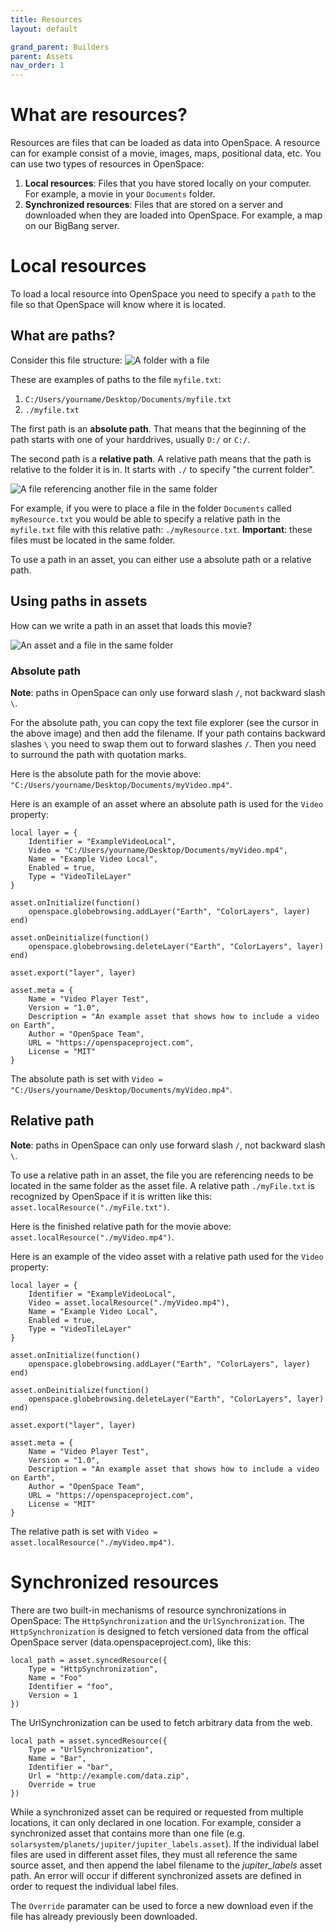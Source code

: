 ```yaml
---
title: Resources
layout: default

grand_parent: Builders
parent: Assets
nav_order: 1
---
```


# What are resources?

Resources are files that can be loaded as data into OpenSpace. A resource can for example consist of a movie, images, maps, positional data, etc. You can use two types of resources in OpenSpace:

1. **Local resources**: Files that you have stored locally on your computer. For example, a movie in your `Documents` folder.
1. **Synchronized resources**: Files that are stored on a server and downloaded when they are loaded into OpenSpace. For example, a map on our BigBang server.

# Local resources

To load a local resource into OpenSpace you need to specify a `path` to the file so that OpenSpace will know where it is located.

## What are paths?

Consider this file structure:
![A folder with a file](/assets/images/path_folder.png)

These are examples of paths to the file `myfile.txt`:

1. `C:/Users/yourname/Desktop/Documents/myfile.txt`
1. `./myfile.txt`

The first path is an **absolute path**. That means that the beginning of the path starts with one of your harddrives, usually `D:/` or `C:/`.

The second path is a **relative path**. A relative path means that the path is relative to the folder it is in. It starts with `./` to specify "the current folder".

![A file referencing another file in the same folder](/assets/images/relative_path_folder.png)

For example, if you were to place a file in the folder `Documents` called `myResource.txt` you would be able to specify a relative path in the `myfile.txt` file with this relative path: `./myResource.txt`. **Important**: these files must be located in the same folder.

To use a path in an asset, you can either use a absolute path or a relative path.

## Using paths in assets

How can we write a path in an asset that loads this movie?

![An asset and a file in the same folder](/assets/images/asset_path.png)

### Absolute path

**Note**: paths in OpenSpace can only use forward slash `/`, not backward slash `\`.

For the absolute path, you can copy the text file explorer (see the cursor in the above image) and then add the filename. If your path contains backward slashes `\` you need to swap them out to forward slashes `/`. Then you need to surround the path with quotation marks.

Here is the absolute path for the movie above: `"C:/Users/yourname/Desktop/Documents/myVideo.mp4"`.

Here is an example of an asset where an absolute path is used for the `Video` property:

```
local layer = {
    Identifier = "ExampleVideoLocal",
    Video = "C:/Users/yourname/Desktop/Documents/myVideo.mp4",
    Name = "Example Video Local",
    Enabled = true,
    Type = "VideoTileLayer"
}

asset.onInitialize(function()
    openspace.globebrowsing.addLayer("Earth", "ColorLayers", layer)
end)

asset.onDeinitialize(function()
    openspace.globebrowsing.deleteLayer("Earth", "ColorLayers", layer)
end)

asset.export("layer", layer)

asset.meta = {
    Name = "Video Player Test",
    Version = "1.0",
    Description = "An example asset that shows how to include a video on Earth",
    Author = "OpenSpace Team",
    URL = "https://openspaceproject.com",
    License = "MIT"
}
```

The absolute path is set with `Video = "C:/Users/yourname/Desktop/Documents/myVideo.mp4"`.

## Relative path

**Note**: paths in OpenSpace can only use forward slash `/`, not backward slash `\`.

To use a relative path in an asset, the file you are referencing needs to be located in the same folder as the asset file. A relative path `./myFile.txt` is recognized by OpenSpace if it is written like this: `asset.localResource("./myFile.txt")`.

Here is the finished relative path for the movie above: `asset.localResource("./myVideo.mp4")`.

Here is an example of the video asset with a relative path used for the `Video` property:

```
local layer = {
    Identifier = "ExampleVideoLocal",
    Video = asset.localResource("./myVideo.mp4"),
    Name = "Example Video Local",
    Enabled = true,
    Type = "VideoTileLayer"
}

asset.onInitialize(function()
    openspace.globebrowsing.addLayer("Earth", "ColorLayers", layer)
end)

asset.onDeinitialize(function()
    openspace.globebrowsing.deleteLayer("Earth", "ColorLayers", layer)
end)

asset.export("layer", layer)

asset.meta = {
    Name = "Video Player Test",
    Version = "1.0",
    Description = "An example asset that shows how to include a video on Earth",
    Author = "OpenSpace Team",
    URL = "https://openspaceproject.com",
    License = "MIT"
}
```

The relative path is set with `Video = asset.localResource("./myVideo.mp4")`.

# Synchronized resources

There are two built-in mechanisms of resource synchronizations in OpenSpace: The `HttpSynchronization` and the `UrlSynchronization`. The `HttpSynchronization` is designed to fetch versioned data from the offical OpenSpace server (data.openspaceproject.com), like this:

```
local path = asset.syncedResource({
    Type = "HttpSynchronization",
    Name = "Foo"
    Identifier = "foo",
    Version = 1
})
```

The UrlSynchronization can be used to fetch arbitrary data from the web.

```
local path = asset.syncedResource({
    Type = "UrlSynchronization",
    Name = "Bar",
    Identifier = "bar",
    Url = "http://example.com/data.zip",
    Override = true
})
```

While a synchronized asset can be required or requested from multiple locations, it can only declared in one location. For example, consider a synchronized asset that contains more than one file (e.g. `solarsystem/planets/jupiter/jupiter_labels.asset`). If the individual label files are used in different asset files, they must all reference the same source asset, and then append the label filename to the _jupiter_labels_ asset path. An error will occur if different synchronized assets are defined in order to request the individual label files.

The `Override` paramater can be used to force a new download even if the file has already previously been downloaded.
